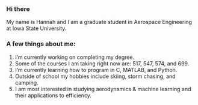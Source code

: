 ### Hi there

My name is Hannah and I am a graduate student in Aerospace Engineering at Iowa State University. 

### A few things about me:

1. I’m currently working on completing my degree.
2. Some of the courses I am taking right now are: 517, 547, 574, and 699.
3. I’m currently learning how to program in C, MATLAB, and Python.
4. Outside of school my hobbies include skiing, storm chasing, and camping.
5. I am most interested in studying aerodynamics & machine learning and their applications to efficiency.
